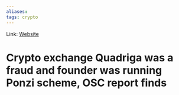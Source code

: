 ```yaml
---
aliases:
tags: crypto
---
```

Link: [Website](https://www.cbc.ca/news/business/osc-quadriga-gerald-cotten-1.5607990)

# Crypto exchange Quadriga was a fraud and founder was running Ponzi scheme, OSC report finds